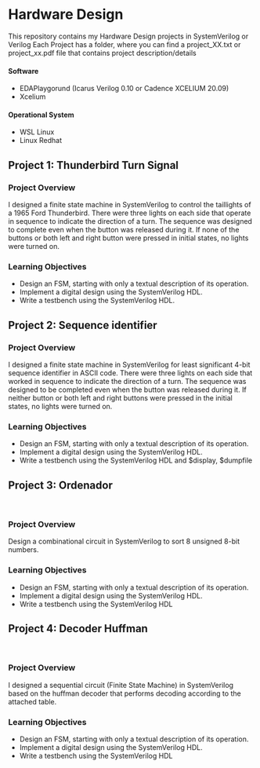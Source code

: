 # Hardware Design
This repository contains my Hardware Design projects in SystemVerilog or Verilog
Each Project has a folder, where you can find a project_XX.txt or project_xx.pdf file that contains project description/details

#### Software
* EDAPlaygorund (Icarus Verilog 0.10 or Cadence XCELIUM 20.09)
* Xcelium 

#### Operational System
* WSL Linux 
* Linux Redhat

## Project 1: Thunderbird Turn Signal

### Project Overview

I designed a finite state machine in SystemVerilog to control the taillights of a 1965 Ford Thunderbird. There were three lights on each side that operate in sequence to indicate the direction of a turn. The sequence was designed to complete even when the button was released during it. If none of the buttons or both left and right button were pressed in initial states, no lights were turned on.

### Learning Objectives
* Design an FSM, starting with only a textual description of its operation.
* Implement a digital design using the SystemVerilog HDL.
* Write a testbench using the SystemVerilog HDL.

## Project 2: Sequence identifier

### Project Overview

I designed a finite state machine in SystemVerilog for least significant 4-bit sequence identifier in ASCII code. There were three lights on each side that worked in sequence to indicate the direction of a turn. The sequence was designed to be completed even when the button was released during it. If neither button or both left and right buttons were pressed in the initial states, no lights were turned on.

### Learning Objectives
* Design an FSM, starting with only a textual description of its operation.
* Implement a digital design using the SystemVerilog HDL.
* Write a testbench using the SystemVerilog HDL and $display, $dumpfile

## Project 3: Ordenador
​
### Project Overview

Design a combinational circuit in SystemVerilog to sort 8 unsigned 8-bit numbers.

### Learning Objectives
* Design an FSM, starting with only a textual description of its operation.
* Implement a digital design using the SystemVerilog HDL.
* Write a testbench using the SystemVerilog HDL

## Project 4: Decoder Huffman 
​
### Project Overview

I designed a sequential circuit (Finite State Machine) in SystemVerilog based on the huffman decoder that performs decoding according to the attached table.

### Learning Objectives
* Design an FSM, starting with only a textual description of its operation.
* Implement a digital design using the SystemVerilog HDL.
* Write a testbench using the SystemVerilog HDL
